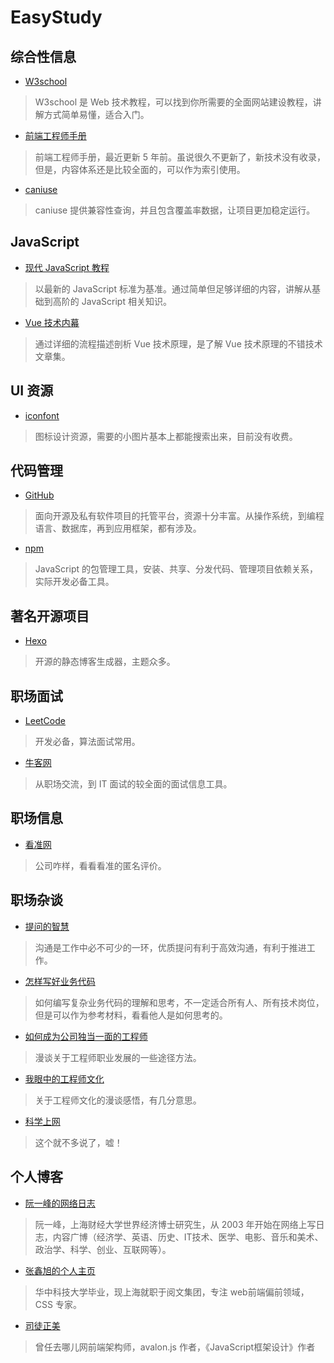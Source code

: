 # EasyStudy

## 综合性信息
+ [W3school](https://www.w3school.com.cn/index.html)

> W3school 是 Web 技术教程，可以找到你所需要的全面网站建设教程，讲解方式简单易懂，适合入门。

+ [前端工程师手册](https://leohxj.gitbooks.io/front-end-database/content/index.html)

> 前端工程师手册，最近更新 5 年前。虽说很久不更新了，新技术没有收录，但是，内容体系还是比较全面的，可以作为索引使用。

+ [caniuse](https://caniuse.com/#home)

> caniuse 提供兼容性查询，并且包含覆盖率数据，让项目更加稳定运行。

## JavaScript
+ [现代 JavaScript 教程](https://zh.javascript.info/)

> 以最新的 JavaScript 标准为基准。通过简单但足够详细的内容，讲解从基础到高阶的 JavaScript 相关知识。

+ [Vue 技术内幕](http://hcysun.me/vue-design/zh/)

> 通过详细的流程描述剖析 Vue 技术原理，是了解 Vue 技术原理的不错技术文章集。

## UI 资源
+ [iconfont](https://www.iconfont.cn/)

> 图标设计资源，需要的小图片基本上都能搜索出来，目前没有收费。

## 代码管理
+ [GitHub](https://github.com/)

> 面向开源及私有软件项目的托管平台，资源十分丰富。从操作系统，到编程语言、数据库，再到应用框架，都有涉及。

+ [npm](https://www.npmjs.com/)

> JavaScript 的包管理工具，安装、共享、分发代码、管理项目依赖关系，实际开发必备工具。

## 著名开源项目
+ [Hexo](https://hexo.io/)

> 开源的静态博客生成器，主题众多。

## 职场面试
+ [LeetCode](https://leetcode-cn.com/problemset/algorithms/)

> 开发必备，算法面试常用。

+ [牛客网](http://nowcoder.com/)

> 从职场交流，到 IT 面试的较全面的面试信息工具。

## 职场信息
+ [看准网](https://www.kanzhun.com/)

> 公司咋样，看看看准的匿名评价。

## 职场杂谈

+ [提问的智慧](https://github.com/ruby-china/How-To-Ask-Questions-The-Smart-Way/blob/master/README-zh_CN.md)

> 沟通是工作中必不可少的一环，优质提问有利于高效沟通，有利于推进工作。

+ [怎样写好业务代码](https://segmentfault.com/a/1190000010220247)

> 如何编写复杂业务代码的理解和思考，不一定适合所有人、所有技术岗位，但是可以作为参考材料，看看他人是如何思考的。

+ [如何成为公司独当一面的工程师](https://juejin.im/post/6844904001092206605)

> 漫谈关于工程师职业发展的一些途径方法。

+ [我眼中的工程师文化](https://kb.cnblogs.com/page/166461/)

> 关于工程师文化的漫谈感悟，有几分意思。

+ [科学上网](https://crifan.github.io/scientific_network_summary/website/)

> 这个就不多说了，嘘！

## 个人博客

+ [阮一峰的网络日志](http://www.ruanyifeng.com/blog/)

> 阮一峰，上海财经大学世界经济博士研究生，从 2003 年开始在网络上写日志，内容广博（经济学、英语、历史、IT技术、医学、电影、音乐和美术、政治学、科学、创业、互联网等）。

+ [张鑫旭的个人主页](https://www.zhangxinxu.com/)

> 华中科技大学毕业，现上海就职于阅文集团，专注 web前端偏前领域，CSS 专家。

+ [司徒正美](https://www.cnblogs.com/rubylouvre/)

> 曾任去哪儿网前端架构师，avalon.js 作者，《JavaScript框架设计》作者
